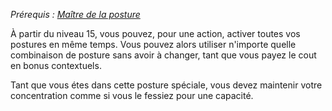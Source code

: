 *Prérequis : [Maître de la posture](Maître%20de%20la%20posture.md)*

À partir du niveau 15, vous pouvez, pour une action, activer toutes vos postures en même temps. Vous pouvez alors utiliser n'importe quelle combinaison de posture sans avoir à changer, tant que vous payez le cout en bonus contextuels.

Tant que vous étes dans cette posture spéciale, vous devez maintenir votre concentration comme si vous le fessiez pour une capacité.
